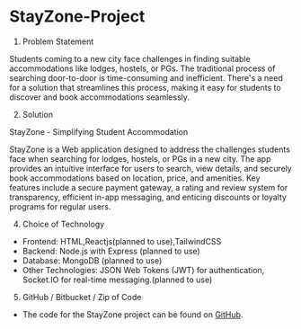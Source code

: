 # StayZone-Project
 1) Problem Statement

Students coming to a new city face challenges in finding suitable accommodations like lodges, hostels, or PGs. The traditional process of searching door-to-door is time-consuming and inefficient. There's a need for a solution that streamlines this process, making it easy for students to discover and book accommodations seamlessly.

2) Solution

StayZone - Simplifying Student Accommodation

StayZone is a Web application designed to address the challenges students face when searching for lodges, hostels, or PGs in a new city. The app provides an intuitive interface for users to search, view details, and securely book accommodations based on location, price, and amenities. Key features include a secure payment gateway, a rating and review system for transparency, efficient in-app messaging, and enticing discounts or loyalty programs for regular users.

4) Choice of Technology

- Frontend: HTML,Reactjs(planned to use),TailwindCSS
- Backend: Node.js with Express (planned to use)
- Database: MongoDB (planned to use) 
- Other Technologies: JSON Web Tokens (JWT) for authentication, Socket.IO for real-time messaging.(planned to use)

5) GitHub / Bitbucket / Zip of Code

- The code for the StayZone project can be found on [GitHub](https://github.com/rishisingh1034/StayZone-Project/tree/main).


